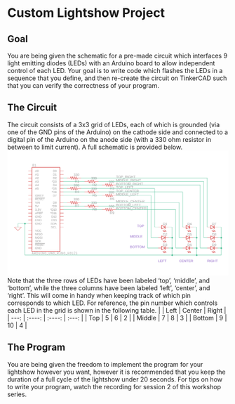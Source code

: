 # Custom Lightshow Project

## Goal
You are being given the schematic for a pre-made circuit which interfaces 9 light emitting diodes (LEDs) with an Arduino board to allow independent control of each LED. Your goal is to write code which flashes the LEDs in a sequence that you define, and then re-create the circuit on TinkerCAD such that you can verify the correctness of your program.

## The Circuit
The circuit consists of a 3x3 grid of LEDs, each of which is grounded (via one of the GND pins of the Arduino) on the cathode side and connected to a digital pin of the Arduino on the anode side (with a 330 ohm resistor in between to limit current). A full schematic is provided below.
![](https://github.com/5-Jeremy/Arduino-Workshop-Spring-21/blob/development/Session%202/Lightshow%20Project/Lightshow%20Circuit%20Schematic.png)
Note that the three rows of LEDs have been labeled ‘top’, ‘middle’, and ‘bottom’, while the three columns have been labeled ‘left’, ‘center’, and ‘right’. This will come in handy when keeping track of which pin corresponds to which LED. For reference, the pin number which controls each LED in the grid is shown in the following table.
|        | Left   | Center | Right |
| ---:   | :----: | :----: | :---: | 
|   Top  | 5      | 6      | 2     |
| Middle | 7      | 8      | 3     |
| Bottom | 9      | 10     | 4     |

## The Program
You are being given the freedom to implement the program for your lightshow however you want, however it is recommended that you keep the duration of a full cycle of the lightshow under 20 seconds. For tips on how to write your program, watch the recording for session 2 of this workshop series.
